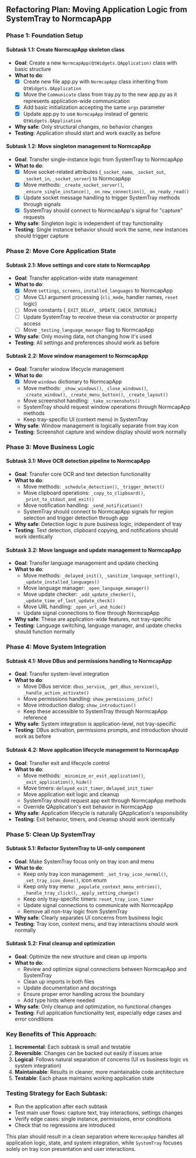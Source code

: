 ## Refactoring Plan: Moving Application Logic from SystemTray to NormcapApp

### **Phase 1: Foundation Setup**

#### **Subtask 1.1: Create NormcapApp skeleton class**
- **Goal**: Create a new `NormcapApp(QtWidgets.QApplication)` class with basic structure
- **What to do**:
  - [x] Create new file app.py with `NormcapApp` class inheriting from `QtWidgets.QApplication`
  - [x] Move the `Communicate` class from tray.py to the new app.py as it represents application-wide communication
  - [x] Add basic initialization accepting the same `args` parameter
  - [x] Update app.py to use `NormcapApp` instead of generic `QtWidgets.QApplication`
- **Why safe**: Only structural changes, no behavior changes
- **Testing**: Application should start and work exactly as before

#### **Subtask 1.2: Move singleton management to NormcapApp**
- **Goal**: Transfer single-instance logic from SystemTray to NormcapApp
- **What to do**:
  - [x] Move socket-related attributes (`_socket_name`, `_socket_out`, `_socket_in`, `_socket_server`) to NormcapApp
  - [x] Move methods: `_create_socket_server()`, `_ensure_single_instance()`, `_on_new_connection()`, `_on_ready_read()`
  - [x] Update socket message handling to trigger SystemTray methods through signals
  - [x] SystemTray should connect to NormcapApp's signal for "capture" requests
- **Why safe**: Singleton logic is independent of tray functionality
- **Testing**: Single instance behavior should work the same, new instances should trigger capture

### **Phase 2: Move Core Application State**

#### **Subtask 2.1: Move settings and core state to NormcapApp**
- **Goal**: Transfer application-wide state management
- **What to do**:
  - [x] Move `settings`, `screens`, `installed_languages` to NormcapApp
  - [ ] Move CLI argument processing (`cli_mode`, handler names, `reset` logic)
  - [ ] Move constants (`_EXIT_DELAY`, `_UPDATE_CHECK_INTERVAL`)
  - [ ] Update SystemTray to receive these via constructor or property access
  - [ ] Move `_testing_language_manager` flag to NormcapApp
- **Why safe**: Only moving data, not changing how it's used
- **Testing**: All settings and preferences should work as before

#### **Subtask 2.2: Move window management to NormcapApp**
- **Goal**: Transfer window lifecycle management
- **What to do**:
  - [x] Move `windows` dictionary to NormcapApp
  - Move methods: `_show_windows()`, `_close_windows()`, `_create_window()`, `_create_menu_button()`, `_create_layout()`
  - Move screenshot handling: `_take_screenshots()`
  - SystemTray should request window operations through NormcapApp methods
  - Keep tray-specific UI (context menu) in SystemTray
- **Why safe**: Window management is logically separate from tray icon
- **Testing**: Screenshot capture and window display should work normally

### **Phase 3: Move Business Logic**

#### **Subtask 3.1: Move OCR detection pipeline to NormcapApp**
- **Goal**: Transfer core OCR and text detection functionality
- **What to do**:
  - Move methods: `_schedule_detection()`, `_trigger_detect()`
  - Move clipboard operations: `_copy_to_clipboard()`, `_print_to_stdout_and_exit()`
  - Move notification handling: `_send_notification()`
  - SystemTray should connect to NormcapApp signals for region selection and trigger detection through app
- **Why safe**: Detection logic is pure business logic, independent of tray
- **Testing**: Text detection, clipboard copying, and notifications should work identically

#### **Subtask 3.2: Move language and update management to NormcapApp**
- **Goal**: Transfer language management and update checking
- **What to do**:
  - Move methods: `_delayed_init()`, `_sanitize_language_setting()`, `_update_installed_languages()`
  - Move language manager: `_open_language_manager()`
  - Move update checker: `_add_update_checker()`, `_update_time_of_last_update_check()`
  - Move URL handling: `_open_url_and_hide()`
  - Update signal connections to flow through NormcapApp
- **Why safe**: These are application-wide features, not tray-specific
- **Testing**: Language switching, language manager, and update checks should function normally

### **Phase 4: Move System Integration**

#### **Subtask 4.1: Move DBus and permissions handling to NormcapApp**
- **Goal**: Transfer system-level integration
- **What to do**:
  - Move DBus service: `dbus_service`, `_get_dbus_service()`, `_handle_action_activate()`
  - Move permissions handling: `show_permissions_info()`
  - Move introduction dialog: `show_introduction()`
  - Keep these accessible to SystemTray through NormcapApp reference
- **Why safe**: System integration is application-level, not tray-specific
- **Testing**: DBus activation, permissions prompts, and introduction should work as before

#### **Subtask 4.2: Move application lifecycle management to NormcapApp**
- **Goal**: Transfer exit and lifecycle control
- **What to do**:
  - Move methods: `_minimize_or_exit_application()`, `_exit_application()`, `hide()`
  - Move timers: `delayed_exit_timer`, `delayed_init_timer`
  - Move application exit logic and cleanup
  - SystemTray should request app exit through NormcapApp methods
  - Override QApplication's exit behavior in NormcapApp
- **Why safe**: Application lifecycle is naturally QApplication's responsibility
- **Testing**: Exit behavior, timers, and cleanup should work identically

### **Phase 5: Clean Up SystemTray**

#### **Subtask 5.1: Refactor SystemTray to UI-only component**
- **Goal**: Make SystemTray focus only on tray icon and menu
- **What to do**:
  - Keep only tray icon management: `_set_tray_icon_normal()`, `_set_tray_icon_done()`, icon enum
  - Keep only tray menu: `_populate_context_menu_entries()`, `_handle_tray_click()`, `_apply_setting_change()`
  - Keep only tray-specific timers: `reset_tray_icon_timer`
  - Update signal connections to communicate with NormcapApp
  - Remove all non-tray logic from SystemTray
- **Why safe**: Clearly separates UI concerns from business logic
- **Testing**: Tray icon, context menu, and tray interactions should work normally

#### **Subtask 5.2: Final cleanup and optimization**
- **Goal**: Optimize the new structure and clean up imports
- **What to do**:
  - Review and optimize signal connections between NormcapApp and SystemTray
  - Clean up imports in both files
  - Update documentation and docstrings
  - Ensure proper error handling across the boundary
  - Add type hints where needed
- **Why safe**: Only cleanup and optimization, no functional changes
- **Testing**: Full application functionality test, especially edge cases and error conditions

### **Key Benefits of This Approach:**

1. **Incremental**: Each subtask is small and testable
2. **Reversible**: Changes can be backed out easily if issues arise
3. **Logical**: Follows natural separation of concerns (UI vs business logic vs system integration)
4. **Maintainable**: Results in cleaner, more maintainable code architecture
5. **Testable**: Each phase maintains working application state

### **Testing Strategy for Each Subtask:**
- Run the application after each subtask
- Test main user flows: capture text, tray interactions, settings changes
- Verify edge cases: single instance, permissions, error conditions
- Check that no regressions are introduced

This plan should result in a clean separation where `NormcapApp` handles all application logic, state, and system integration, while `SystemTray` focuses solely on tray icon presentation and user interactions.
